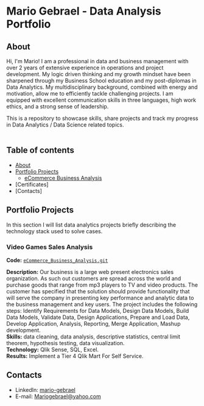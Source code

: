 # Mario Gebrael - Data Analysis Portfolio 

## About

Hi, I'm Mario! I am a professional in data and business management with over 2 years of extensive experience in operations and project development. My logic driven thinking and my growth mindset have been sharpened through my Business School education and my post-diplomas in Data Analytics. My multidisciplinary
background, combined with energy and motivation, allow me to efficiently tackle challenging projects. I am equipped with excellent communication skills in three languages, high work ethics, and a strong sense of leadership. 

This is a repository to showcase skills, share projects and track my progress in Data Analytics / Data Science related topics.  
<br>
  
## Table of contents
- [About](#about)
- [Portfolio Projects](#portfolio-projects)
	+ [eCommerce Business Analysis](#eCommerce_Business_Analysis)
- [Certificates]
- [Contacts]

## Portfolio Projects
In this section I will list data analytics projects briefly describing the technology stack used to solve cases.

### Video Games Sales Analysis
**Code:** [`eCommerce_Business_Analysis.git`](https://github.com/Mariogebraell/eCommerce_Business_Analysis.git)

**Description:** Our business is a large web present electronics sales organization.
As such out customers are spread across the world and purchase goods that range from mp3 players to TV and video products. The customer has specified that the solution should provide functionality that will serve the company in presenting key performance and analytic data to the business management and key users.
The project includes the following steps: Identify Requirements for Data Models, Design Data Models, Build Data Models, Validate Data, Design Applications, Prepare and Load Data, Develop Application, Analysis, Reporting, Merge Application, Mashup development.  
**Skills:** data cleaning, data analysis, descriptive statistics, central limit theorem, hypothesis testing, data visualization.  
**Technology:** Qlik Sense, SQL, Excel.  
**Results:** Implement a Tier 4 Qlik Mart For Self Service.  



## Contacts
- LinkedIn: [mario-gebrael](www.linkedin.com/in/mario-gebrael)
- E-mail: Mariogebrael@yahoo.com












